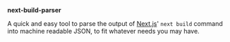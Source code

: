 **next-build-parser**

A quick and easy tool to parse the output of [Next.js](https://github.com/vercel/next.js)' `next build` command into machine readable JSON, to fit whatever needs you may have.
